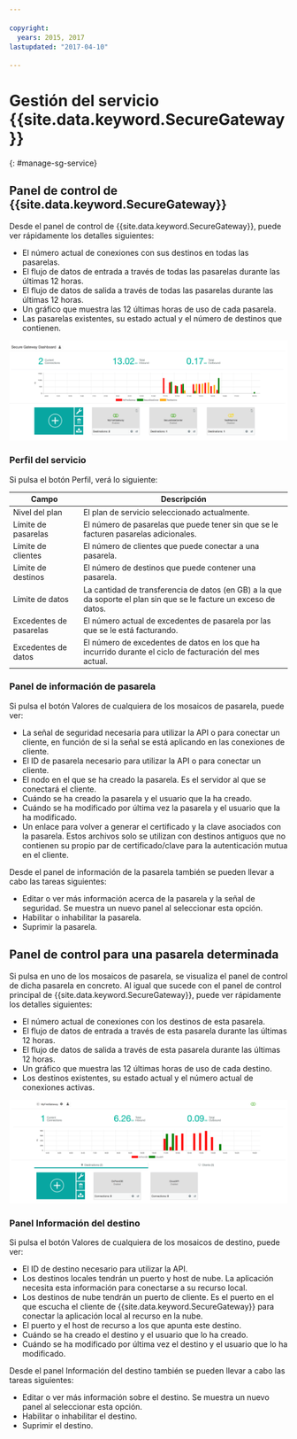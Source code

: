 ```yaml
---

copyright:
  years: 2015, 2017
lastupdated: "2017-04-10"

---
```


# Gestión del servicio {{site.data.keyword.SecureGateway}}
{: #manage-sg-service}

## Panel de control de {{site.data.keyword.SecureGateway}}
Desde el panel de control de {{site.data.keyword.SecureGateway}}, puede ver rápidamente los detalles siguientes:

- El número actual de conexiones con sus destinos en todas las pasarelas.
- El flujo de datos de entrada a través de todas las pasarelas durante las últimas 12 horas.
- El flujo de datos de salida a través de todas las pasarelas durante las últimas 12 horas.
- Un gráfico que muestra las 12 últimas horas de uso de cada pasarela.
- Las pasarelas existentes, su estado actual y el número de destinos que contienen.

![Panel de control de {{site.data.keyword.SecureGateway}} con uso](./images/dashboardUsage.png?raw=true "Panel de control de {{site.data.keyword.SecureGateway}} con uso")

### Perfil del servicio
Si pulsa el botón Perfil, verá lo siguiente:

Campo | Descripción
-- | --
Nivel del plan | El plan de servicio seleccionado actualmente.
Límite de pasarelas | El número de pasarelas que puede tener sin que se le facturen pasarelas adicionales.
Límite de clientes | El número de clientes que puede conectar a una pasarela.
Límite de destinos | El número de destinos que puede contener una pasarela.
Límite de datos | La cantidad de transferencia de datos (en GB) a la que da soporte el plan sin que se le facture un exceso de datos.
Excedentes de pasarelas | El número actual de excedentes de pasarela por las que se le está facturando.
Excedentes de datos | El número de excedentes de datos en los que ha incurrido durante el ciclo de facturación del mes actual.

### Panel de información de pasarela
Si pulsa el botón Valores de cualquiera de los mosaicos de pasarela, puede ver:

- La señal de seguridad necesaria para utilizar la API o para conectar un cliente, en función de si la señal se está aplicando en las conexiones de cliente.
- El ID de pasarela necesario para utilizar la API o para conectar un cliente.
- El nodo en el que se ha creado la pasarela.  Es el servidor al que se conectará el cliente.
- Cuándo se ha creado la pasarela y el usuario que la ha creado.
- Cuándo se ha modificado por última vez la pasarela y el usuario que la ha modificado.
- Un enlace para volver a generar el certificado y la clave asociados con la pasarela.  Estos archivos solo se utilizan con destinos antiguos que no contienen su propio par de certificado/clave para la autenticación mutua en el cliente.

Desde el panel de información de la pasarela también se pueden llevar a cabo las tareas siguientes:

- Editar o ver más información acerca de la pasarela y la señal de seguridad.  Se muestra un nuevo panel al seleccionar esta opción.
- Habilitar o inhabilitar la pasarela.
- Suprimir la pasarela.

## Panel de control para una pasarela determinada
Si pulsa en uno de los mosaicos de pasarela, se visualiza el panel de control de dicha pasarela en concreto.  Al igual que sucede con el panel de control principal de {{site.data.keyword.SecureGateway}}, puede ver rápidamente los detalles siguientes:

- El número actual de conexiones con los destinos de esta pasarela.
- El flujo de datos de entrada a través de esta pasarela durante las últimas 12 horas.
- El flujo de datos de salida a través de esta pasarela durante las últimas 12 horas.
- Un gráfico que muestra las 12 últimas horas de uso de cada destino.
- Los destinos existentes, su estado actual y el número actual de conexiones activas.

![Panel de control de una pasarela en concreto](./images/viewGateway.png?raw=true "Panel de control de una pasarela en concreto")

### Panel Información del destino
Si pulsa el botón Valores de cualquiera de los mosaicos de destino, puede ver:

- El ID de destino necesario para utilizar la API.
- Los destinos locales tendrán un puerto y host de nube.  La aplicación necesita esta información para conectarse a su recurso local.
- Los destinos de nube tendrán un puerto de cliente.  Es el puerto en el que escucha el cliente de {{site.data.keyword.SecureGateway}} para conectar la aplicación local al recurso en la nube.
- El puerto y el host de recurso a los que apunta este destino.
- Cuándo se ha creado el destino y el usuario que lo ha creado.
- Cuándo se ha modificado por última vez el destino y el usuario que lo ha modificado.

Desde el panel Información del destino también se pueden llevar a cabo las tareas siguientes:

- Editar o ver más información sobre el destino.  Se muestra un nuevo panel al seleccionar esta opción.
- Habilitar o inhabilitar el destino.
- Suprimir el destino.
